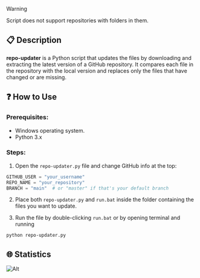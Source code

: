 > [!WARNING]
> Script does not support repositories with folders in them.

## 📋 Description
**repo-updater** is a Python script that updates the files by downloading and extracting the latest version of a GitHub repository. It compares each file in the repository with the local version and replaces only the files that have changed or are missing.

## ❓ How to Use

### Prerequisites:
- Windows operating system.
- Python 3.x 

### Steps:

1. Open the `repo-updater.py` file and change GitHub info at the top:
```python
GITHUB_USER = "your_username"
REPO_NAME = "your_repository"
BRANCH = "main"  # or "master" if that's your default branch
```

2. Place both `repo-updater.py` and `run.bat` inside the folder containing the files you want to update.

3. Run the file by double-clicking `run.bat` or by opening terminal and running
```bash
python repo-updater.py
```

## 🌐 Statistics
![Alt](https://repobeats.axiom.co/api/embed/8eb1e488e7418d03f443e817f7bbb31dc39cccca.svg "Repobeats analytics image")

